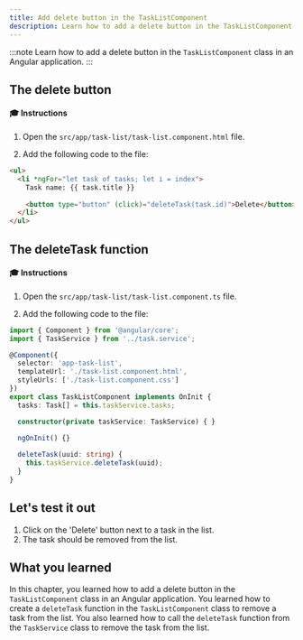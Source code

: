 ```yaml
---
title: Add delete button in the TaskListComponent
description: Learn how to add a delete button in the TaskListComponent class in an Angular application.
---
```


:::note
Learn how to add a delete button in the `TaskListComponent` class in an Angular application.
:::

## The delete button

#### 🎓 Instructions

1. Open the `src/app/task-list/task-list.component.html` file.

2. Add the following code to the file:

```html ins={"1. Add a delete button": 4-5}
<ul>
  <li *ngFor="let task of tasks; let i = index">
    Task name: {{ task.title }}
    
    <button type="button" (click)="deleteTask(task.id)">Delete</button>
  </li>
</ul>
```

## The deleteTask function

#### 🎓 Instructions

1. Open the `src/app/task-list/task-list.component.ts` file.

2. Add the following code to the file:

```typescript ins={"Add the deleteTask function and call the TaskService deleteTask": 14-17}
import { Component } from '@angular/core';
import { TaskService } from '../task.service';

@Component({
  selector: 'app-task-list',
  templateUrl: './task-list.component.html',
  styleUrls: ['./task-list.component.css']
})
export class TaskListComponent implements OnInit {
  tasks: Task[] = this.taskService.tasks;

  constructor(private taskService: TaskService) { }
    
  ngOnInit() {}  

  deleteTask(uuid: string) {
    this.taskService.deleteTask(uuid);
  }
}
```

## Let's test it out

1. Click on the 'Delete' button next to a task in the list.
2. The task should be removed from the list.

## What you learned

In this chapter, you learned how to add a delete button in the `TaskListComponent` class in an Angular application. You learned how to create a `deleteTask` function in the `TaskListComponent` class to remove a task from the list. You also learned how to call the `deleteTask` function from the `TaskService` class to remove the task from the list.
